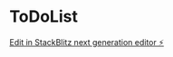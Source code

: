 # ToDoList

[Edit in StackBlitz next generation editor ⚡️](https://stackblitz.com/~/github.com/Lazy-CSharp-Coder/ToDoList)